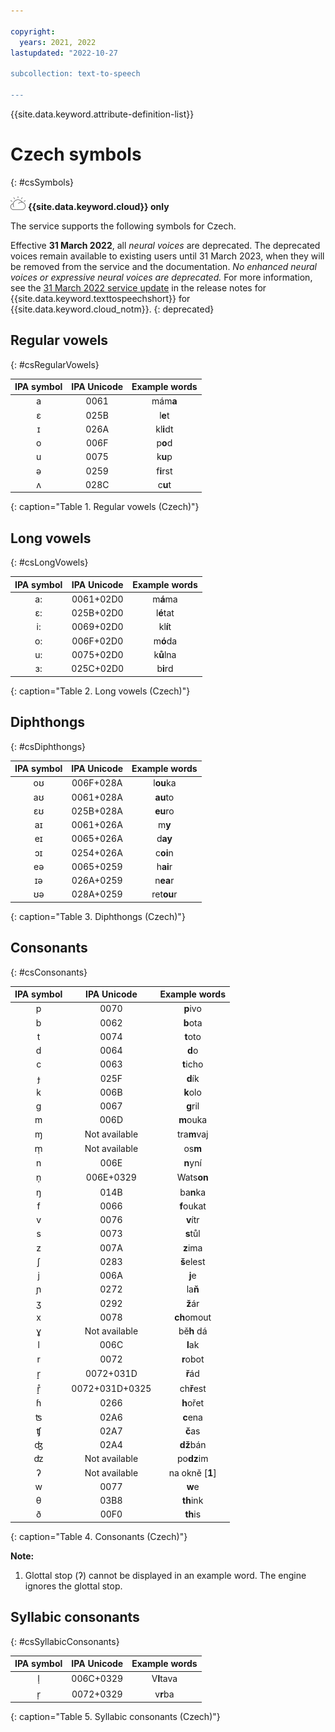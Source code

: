 ```yaml
---

copyright:
  years: 2021, 2022
lastupdated: "2022-10-27

subcollection: text-to-speech

---
```


{{site.data.keyword.attribute-definition-list}}

# Czech symbols
{: #csSymbols}

![IBM Cloud only](images/ibm-cloud.png) **{{site.data.keyword.cloud}} only**

The service supports the following symbols for Czech.

Effective **31 March 2022**, all *neural voices* are deprecated. The deprecated voices remain available to existing users until 31 March 2023, when they will be removed from the service and the documentation. *No enhanced neural voices or expressive neural voices are deprecated.* For more information, see the [31 March 2022 service update](/docs/text-to-speech?topic=text-to-speech-release-notes#text-to-speech-31march2022) in the release notes for {{site.data.keyword.texttospeechshort}} for {{site.data.keyword.cloud_notm}}.
{: deprecated}

## Regular vowels
{: #csRegularVowels}

| IPA symbol | IPA Unicode | Example words |
|:----------:|:-----------:|:-------------:|
| a | 0061 | mám**a** |
| &#603; | 025B | l**e**t |
| &#618; | 026A | kl**i**dt |
| o | 006F | p**o**d |
| u | 0075 | k**u**p |
| &#601; | 0259 | f**i**rst |
| &#652; | 028C | c**u**t |
{: caption="Table 1. Regular vowels (Czech)"}

## Long vowels
{: #csLongVowels}

| IPA symbol | IPA Unicode | Example words |
|:----------:|:-----------:|:-------------:|
| a: | 0061+02D0 | m**á**ma |
| &#603;: | 025B+02D0 | l**é**tat |
| i: | 0069+02D0 | kl**í**t |
| o: | 006F+02D0 | m**ó**da |
| u: | 0075+02D0 | k**ů**lna |
| &#604;: | 025C+02D0 | b**i**rd |
{: caption="Table 2. Long vowels (Czech)"}

## Diphthongs
{: #csDiphthongs}

| IPA symbol | IPA Unicode | Example words |
|:----------:|:-----------:|:-------------:|
| o&#650; | 006F+028A | l**ou**ka |
| a&#650; | 0061+028A | **au**to |
| &#603;&#650; | 025B+028A | **eu**ro |
| a&#618; | 0061+026A | m**y** |
| e&#618; | 0065+026A | d**ay** |
| &#596;&#618; | 0254+026A | c**oi**n |
| e&#601; | 0065+0259 | h**ai**r |
| &#618;&#601; | 026A+0259 | n**ea**r |
| &#650;&#601; | 028A+0259 | ret**ou**r |
{: caption="Table 3. Diphthongs (Czech)"}

## Consonants
{: #csConsonants}

| IPA symbol | IPA Unicode | Example words |
|:----------:|:-----------:|:-------------:|
| p | 0070 | **p**ivo |
| b | 0062 | **b**ota |
| t | 0074 | **t**oto |
| d | 0064 | **d**o |
| c | 0063 | **t**icho |
| &#607; | 025F | **d**ík |
| k | 006B | **k**olo |
| g | 0067 | **g**ril |
| m  | 006D | **m**ouka |
| &#625; | Not available | tra**m**vaj |
| m&#809; | Not available | os**m** |
| n | 006E | **n**yní |
| n&#809; | 006E+0329 | Wats**on** |
| &#331; | 014B | ba**n**ka |
| f | 0066 | **f**oukat |
| v | 0076 | **v**ítr |
| s | 0073 | **s**tůl |
| z | 007A | **z**ima |
| &#643; | 0283 | **š**elest |
| j | 006A | **j**e |
| &#626; | 0272 | la**ň** |
| &#658; | 0292 | **ž**ár |
| x | 0078 | **ch**omout |
| &#611; | Not available | bě**h** dá |
| l | 006C | **l**ak |
| r | 0072 | **r**obot |
| r&#797; | 0072+031D | **ř**ád |
| r&#797;&#778; | 0072+031D+0325 | ch**ř**est |
| &#614; | 0266 | **h**ořet |
| &#678; | 02A6 | **c**ena |
| &#679; | 02A7 | **č**as |
| &#676; | 02A4 | **dž**bán |
| &#675; | Not available | po**dz**im |
| &#660; | Not available | na okně [**1**] |
| w | 0077 | **w**e |
| &#952; | 03B8 | **th**ink |
| &#240; | 00F0 | **th**is |
{: caption="Table 4. Consonants (Czech)"}

**Note:**

1. Glottal stop (&#660;) cannot be displayed in an example word. The engine ignores the glottal stop.

## Syllabic consonants
{: #csSyllabicConsonants}

| IPA symbol | IPA Unicode | Example words |
|:----------:|:-----------:|:-------------:|
| &#108;&#809; | 006C+0329 | V**l**tava |
| &#114;&#809; | 0072+0329 | v**r**ba |
{: caption="Table 5. Syllabic consonants (Czech)"}

